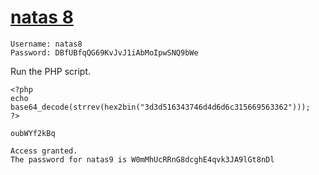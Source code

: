# [natas 8](http://natas8.natas.labs.overthewire.org)

    Username: natas8
    Password: DBfUBfqQG69KvJvJ1iAbMoIpwSNQ9bWe

Run the PHP script.

    <?php
    echo base64_decode(strrev(hex2bin("3d3d516343746d4d6d6c315669563362")));
    ?>

    oubWYf2kBq

    Access granted.
    The password for natas9 is W0mMhUcRRnG8dcghE4qvk3JA9lGt8nDl 

